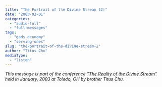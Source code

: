 ```yaml
---
title: "The Portrait of the Divine Stream (2)"
date: "2003-02-01"
categories: 
  - "audio-full"
  - "full-messages"
tags: 
  - "gods-economy"
  - "serving-ones"
slug: "the-portrait-of-the-divine-stream-2"
author: "Titus Chu"
mediaType: 
  - "listen"
---
```


_This message is part of the conference ["The Reality of the Divine Stream"](/conference-reality-of-the-divine-stream/) held in January, 2003 at Toledo, OH by brother Titus Chu._
